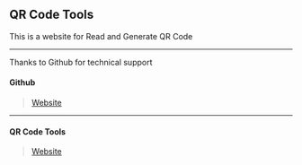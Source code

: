 ## QR Code Tools ##

This is a website for Read and Generate QR Code
***
Thanks to Github for technical support

#### Github #####

>[Website](https://github.com)
***
#### QR Code Tools ####

>[Website](https://qrcodetools.github.io)
